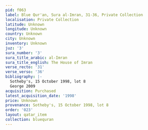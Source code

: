```yaml
---
pid: f063
label: Blue Qur'an, Sura al-Imran, 31-36, Private Collection
localisation: Private Collection
latitude: Unknown
longitude: Unknown
country: Unknown
city: Unknown
inventory: Unknown
juz: '3'
sura_number: '3'
sura_title_arabic: al-Imran
sura_title_english: The House of Imran
verse_recto: '31'
verse_verso: '36'
bibliography: |-
  Sotheby's, 15 October 1998, lot 8
  George 2009
acquisition: Purchased
latest_acquisition_date: '1998'
price: Unknown
provenance: Sotheby's, 15 October 1998, lot 8
order: '023'
layout: qatar_item
collection: bluequran
---
```

